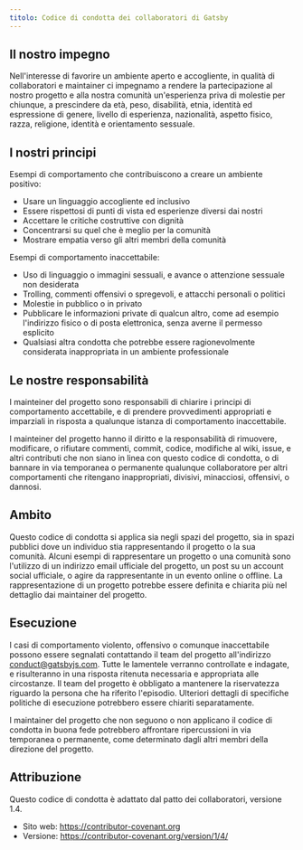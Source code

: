 ```yaml
---
titolo: Codice di condotta dei collaboratori di Gatsby
---
```


## Il nostro impegno

Nell'interesse di favorire un ambiente aperto e accogliente, in qualità di collaboratori e maintainer ci impegnamo a rendere la partecipazione al nostro progetto e alla nostra comunità un'esperienza priva di molestie per chiunque, a prescindere da età, peso, disabilità, etnia, identità ed espressione di genere, livello di esperienza, nazionalità, aspetto fisico, razza, religione, identità e orientamento sessuale.

## I nostri principi

Esempi di comportamento che contribuiscono a creare un ambiente positivo:

- Usare un linguaggio accogliente ed inclusivo
- Essere rispettosi di punti di vista ed esperienze diversi dai nostri
- Accettare le critiche costruttive con dignità
- Concentrarsi su quel che è meglio per la comunità
- Mostrare empatia verso gli altri membri della comunità

Esempi di comportamento inaccettabile:

- Uso di linguaggio o immagini sessuali, e avance o attenzione sessuale non desiderata
- Trolling, commenti offensivi o spregevoli, e attacchi personali o politici
- Molestie in pubblico o in privato
- Pubblicare le informazioni private di qualcun altro, come ad esempio l'indirizzo fisico o di posta elettronica, senza averne il permesso esplicito
- Qualsiasi altra condotta che potrebbe essere ragionevolmente considerata inappropriata in un ambiente professionale

## Le nostre responsabilità

I mainteiner del progetto sono responsabili di chiarire i principi di comportamento accettabile, e di prendere provvedimenti appropriati e imparziali in risposta a qualunque istanza di comportamento inaccettabile.

I mainteiner del progetto hanno il diritto e la responsabilità di rimuovere, modificare, o rifiutare commenti, commit, codice, modifiche al wiki, issue, e altri contributi che non siano in linea con questo codice di condotta, o di bannare in via temporanea o permanente qualunque collaboratore per altri comportamenti che ritengano inappropriati, divisivi, minacciosi, offensivi, o dannosi.

## Ambito

Questo codice di condotta si applica sia negli spazi del progetto, sia in spazi pubblici dove un individuo stia rappresentando il progetto o la sua comunità. Alcuni esempi di rappresentare un progetto o una comunità sono l'utilizzo di un indirizzo email ufficiale del progetto, un post su un account social ufficiale, o agire da rappresentante in un evento online o offline. La rappresentazione di un progetto potrebbe essere definita e chiarita più nel dettaglio dai maintainer del progetto.

## Esecuzione

I casi di comportamento violento, offensivo o comunque inaccettabile possono essere segnalati contattando il team del progetto all'indirizzo [conduct@gatsbyjs.com](mailto:conduct@gatsbyjs.com). Tutte le lamentele verranno controllate e indagate, e risulteranno in una risposta ritenuta necessaria e appropriata alle circostanze. Il team del progetto è obbligato a mantenere la riservatezza riguardo la persona che ha riferito l'episodio. Ulteriori dettagli di specifiche politiche di esecuzione potrebbero essere chiariti separatamente.

I maintainer del progetto che non seguono o non applicano il codice di condotta in buona fede potrebbero affrontare ripercussioni in via temporanea o permanente, come determinato dagli altri membri della direzione del progetto.

## Attribuzione

Questo codice di condotta è adattato dal patto dei collaboratori, versione 1.4.

- Sito web: https://contributor-covenant.org
- Versione: https://contributor-covenant.org/version/1/4/
